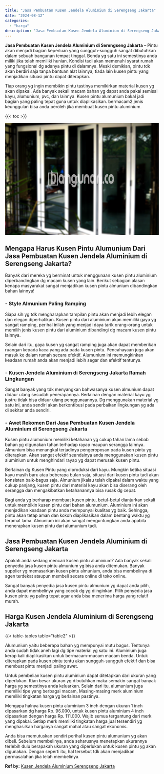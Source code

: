 ```yaml
---
title: "Jasa Pembuatan Kusen Jendela Aluminium di Serengseng Jakarta"
date: "2024-08-12"
categories: 
  - "harga"
description: "Jasa Pembuatan Kusen Jendela Aluminium di Serengseng Jakarta. Anda bisa memutuskan sendiri perihal kusen pintu alumunium yg akan dibeli. Sebelum membelinya,..."
---
```


**Jasa Pembuatan Kusen Jendela Aluminium di Serengseng Jakarta** – Pintu akan menjadi bagian keperluan yang sungguh-sungguh sangat dibutuhkan dalam sebuah bangunan tempat tinggal. Benda yg satu ini semestinya anda miliki jika telah memiliki hunian. Kondisi tadi akan memenuhi syarat rumah yang fungsional dg adanya pintu di dalamnya. Meski demikian, pintu tdk akan berdiri saja tanpa bantuan alat lainnya, tiada lain kusen pintu yang menjadikan situasi pintu dapat diterapkan.

Tiap orang yg ingin membikin pintu tastinya memikirkan material kusen yg akan dipakai. Ada banyak sekali macam bahan yg dapat anda pakai semisal kayu, alumunium, pvc, dan lainnya. Kusen pintu alumunium bakal jadi bagian yang paling tepat guna untuk diaplikasikan. bermacam2 jenis keunggulan bisa anda peroleh jika membuat kusen pintu aluminium.

{{< toc >}}

![Jasa Pembuatan Kusen Jendela Aluminium di Serengseng Jakarta](/images/harga-kusen-jendela-alumunium-26.png)

## Mengapa Harus Kusen Pintu Alumunium Dari Jasa Pembuatan Kusen Jendela Aluminium di Serengseng Jakarta?

Banyak dari mereka yg berminat untuk menggunaan kusen pintu aluminium diperbandingkan dg macam kusen yang lain. Berikut sebagian alasan kenapa masyarakat sangat menjadikan kusen pintu almunium dibandingkan bahan lainnya!

### \- Style Almunium Paling Ramping

Siapa sih yg tdk mengharapkan tampilan pintu akan menjadi lebih elegan dan elegan diperhatikan. Kusen pintu dari aluminium akan memiliki gaya yg sangat ramping, perihal inilah yang menjadi daya tarik orang-orang untuk memilih jenis kusen pintu dari aluminium dibandingi dg macam kusen pintu lainnya.

Selain dari itu, gaya kusen yg sangat ramping juga akan dapat memberikan ruangan kepada kaca yang ada pada kusen pintu. Pencahayaan juga akan masuk ke dalam rumah secara efektif. Alumunium ini memungkinkan keadaan rumah anda akan menjadi lebih segar dan efektif tentunya.

### \- Kusen Jendela Aluminium di Serengseng Jakarta Ramah Lingkungan

Sangat banyak yang tdk menyangkan bahwasanya kusen almunium dapat didaur ulang sesudah penerapannya. Berlainan dengan material kayu yg justru tidak bisa didaur ulang penggunaannya. Dg menggunakan material yg satu ini, anda sendiri akan berkontibusi pada perbaikan lingkungan yg ada di sekitar anda sendiri.

### \- Awet Rekomen Dari Jasa Pembuatan Kusen Jendela Aluminium di Serengseng Jakarta

Kusen pintu alumunium memiliki ketahanan yg cukup tahan lama sebab bahan yg digunakan tahan terhadap rayap maupun serangga lainnya. Almunium bisa menangkal terjadinya pengeroposan pada kusen pintu yg diterapkan. Akan sangat efektif seandainya anda menggunakan kusen pintu aluminium untuk menghindari rayap yg dapat merusak kusen pintu.

Berlainan dg Kusen Pintu yang diproduksi dari kayu. Mungkin ketika situasi kayu masih baru atau beberapa bulan saja, situasi dari kusen pintu tadi akan konsisten baik-bagus saja. Almunium jikalau telah dipakai dalam waktu yang cukup panjang, kusen pintu dari material kayu akan bisa diserang oleh serangga dan mengakibatkan ketahanannya bisa rusak dg cepat.

Bagi anda yg berharap membuat kusen pintu, betul-betul dianjurkan sekali untuk membikin kusen pintu dari bahan alumunium. Aluminium ini akan menjadikan keadaan pintu anda mempunyai kualitas yg baik. Sehingga, pintu akan tetap aman dan kokoh diaplikasikan dalam bentang waktu yg teramat lama. Almunium ini akan sangat menguntungkan anda apabila menerapkan kusen pintu dari alumunium tadi.

## Jasa Pembuatan Kusen Jendela Aluminium di Serengseng Jakarta

Apakah anda sedang mencari kusen pintu aluminium? Ada banyak sekali penyedia jasa kusen pintu almunium yg bisa anda ditemukan. Banyak supplier yg memasarkan kusen pintu almunium, anda bisa membelinya di agen terdekat ataupun membeli secara online di toko online.

Sangat banyak penyedia jasa kusen pintu almunium yg dapat anda pilih, anda dapat membelinya yang cocok dg yg diinginkan. Pilih penyedia jasa kusen pintu yg paling tepat agar anda bisa menerima harga yang relatif murah.

## Harga Kusen Jendela Aluminium di Serengseng Jakarta

{{< table-tables table="table2" >}}

Alumunium yaitu beberapa bahan yg mempunyai mutu bagus. Tentunya anda sudah tidak aneh lagi dg tipe material yg satu ini. Aluminium juga kerap kali diaplikasikan untuk bermacam-macam macam benda. Untuk diterapkan pada kusen pintu tentu akan sungguh-sungguh efektif dan bisa membuat pintu menjadi paling awet.

Untuk pembelian kusen pintu aluminium dapat ditetapkan dari ukuran yang diperlukan. Kian besar ukuran yg dibutuhkan maka semakin sangat banyak harga yg semestinya anda keluarkan. Selain dari itu, alumunium juga memiliki tipe yang berbagai macam, Masing-masing merk aluminium memiliki tingkatan harga yg berlainan pastinya.

Mengapa halnya kusen pintu aluminium 3 inch dengan ukuran 1 inch dipasarkan dg harga Rp. 96.000, untuk kusen pintu aluminium 4 inch dipasarkan dengan harga Rp. 111.000. Wajib semua tergantung dari merk yang dipakai. Setiap merk memiliki tingkatan harga jual tersendiri yg menghasilkan harganya sangat mahal atau sangat ekonomis.

Anda bisa memutuskan sendiri perihal kusen pintu alumunium yg akan dibeli. Sebelum membelinya, anda seharusnya menetapkan ukurannya terlebih dulu berapakah ukuran yang diperlukan untuk kusen pintu yg akan digunakan. Dengan seperti itu, hal tersebut tdk akan menjadikan permasalahan jika telah membelinya.

**Ref by:** [Kusen Jendela Aluminium Serengseng Jakarta](https://id.wikipedia.org/wiki/Kusen)
